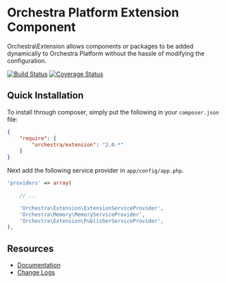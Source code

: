 Orchestra Platform Extension Component
==============

Orchestra\Extension allows components or packages to be added dynamically to Orchestra Platform without the hassle of modifying the configuration.

[![Build Status](https://travis-ci.org/orchestral/extension.png?branch=master)](https://travis-ci.org/orchestral/extension) [![Coverage Status](https://coveralls.io/repos/orchestral/extension/badge.png?branch=master)](https://coveralls.io/r/orchestral/extension?branch=master)

## Quick Installation

To install through composer, simply put the following in your `composer.json` file:

```json
{
	"require": {
		"orchestra/extension": "2.0.*"
	}
}
```

Next add the following service provider in `app/config/app.php`.

```php
'providers' => array(
	
	// ...

	'Orchestra\Extension\ExtensionServiceProvider',
	'Orchestra\Memory\MemoryServiceProvider',
	'Orchestra\Extension\PublisherServiceProvider',
),
```

## Resources

* [Documentation](http://orchestraplatform.com/docs/2.0/components/extension)
* [Change Logs](https://github.com/orchestral/extension/wiki/Change-Logs)
